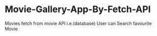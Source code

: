 # Movie-Gallery-App-By-Fetch-API
 Movies fetch from movie API i.e.(database)
 User can Search favourite Movie

